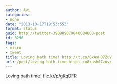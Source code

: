 ```yaml
---
author: Avi
categories:
- none
date: "2013-10-17T19:53:55Z"
format: status
guid: http://twitter-390989079846084608-post
id: 8296
tags:
- micro
- tweet
title: Loving bath time! http://t.co/8xAsH07ZuV
url: /post/loving-bath-time-httpt-co8xash07zuv/
---
```

Loving bath time! [flic.kr/p/gKqDFR](http://flic.kr/p/gKqDFR)